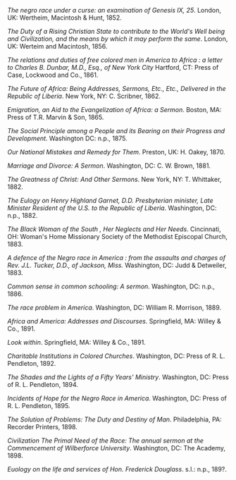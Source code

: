 *The negro race under a curse: an examination of Genesis IX, 25*. London, UK: Wertheim, Macintosh & Hunt, 1852. 

*The Duty of a Rising Christian State to contribute to the World's Well being and Civilization, and the means by which it may perform the same*. London, UK: Werteim and Macintosh, 1856.

*The relations and duties of free colored men in America to Africa : a letter to Charles B. Dunbar, M.D., Esq., of New York City* Hartford, CT: Press of Case, Lockwood and Co., 1861.

*The Future of Africa: Being Addresses, Sermons, Etc., Etc., Delivered in the Republic of Liberia*. New York, NY: C. Scribner, 1862. 

*Emigration, an Aid to the Evangelization of Africa: a Sermon*. Boston, MA: Press of T.R. Marvin & Son, 1865. 

*The Social Principle among a People and its Bearing on their Progress and Development*. Washington DC: n.p., 1875. 

*Our National Mistakes and Remedy for Them*. Preston, UK: H. Oakey, 1870.

*Marriage and Divorce: A Sermon*. Washington, DC: C. W. Brown, 1881. 

*The Greatness of Christ: And Other Sermons*. New York, NY: T. Whittaker, 1882. 

*The Eulogy on Henry Highland Garnet, D.D. Presbyterian minister, Late Minister Resident of the U.S. to the Republic of Liberia*. Washington, DC: n.p., 1882.

*The Black Woman of the South , Her Neglects and Her Needs*. Cincinnati, OH: Woman's Home Missionary Society of the Methodist Episcopal Church, 1883.

*A defence of the Negro race in America : from the assaults and charges of Rev. J.L. Tucker, D.D., of Jackson, Miss.* Washington, DC: Judd & Detweiler, 1883. 

*Common sense in common schooling: A sermon*. Washington, DC: n.p., 1886.

*The race problem in America*. Washington, DC: William R. Morrison, 1889. 

*Africa and America: Addresses and Discourses*. Springfield, MA: Willey & Co., 1891. 

*Look within*. Springfield, MA: Willey & Co., 1891. 

*Charitable Institutions in Colored Churches*. Washington, DC: Press of R. L. Pendleton, 1892. 

*The Shades and the Lights of a Fifty Years' Ministry*. Washington, DC: Press of R. L. Pendleton, 1894. 

*Incidents of Hope for the Negro Race in America*. Washington, DC: Press of R. L. Pendleton, 1895. 

*The Solution of Problems: The Duty and Destiny of Man*. Philadelphia, PA: Recorder Printers, 1898. 

*Civilization The Primal Need of the Race: The annual sermon at the Commencement of Wilberforce University*. Washington, DC: The Academy, 1898. 

*Euology on the life and services of Hon. Frederick Douglass*. s.l.: n.p., 189?.
